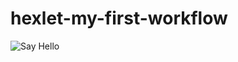 # hexlet-my-first-workflow

![Say Hello](https://github.com/Californium251/frontend-project-lvl1/actions/workflows/github-actions-demo.yml/badge.svg)